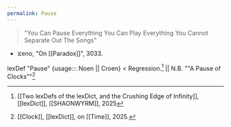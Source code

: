 ```yaml
---
permalink: Pause
---
```

> "You Can Pause Everything 
> You Can Play Everything 
> You Cannot Separate Out The Songs"

- ⧖eno, "On [[Paradox]]", 3033.

lexDef "Pause" {usage::: Noen || Croen} < Regression.[^PauseNoen] || N.B. ""A Pause of Clocks""[^PauseCroen]

[^PauseNoen]: [[Two lexDefs of the lexDict, and the Crushing Edge of Infinity]], [[lexDict]], [[SHAONWYRM]], 2025
[^PauseCroen]: [[Clock]], [[lexDict]], on [[Time]], 2025.
